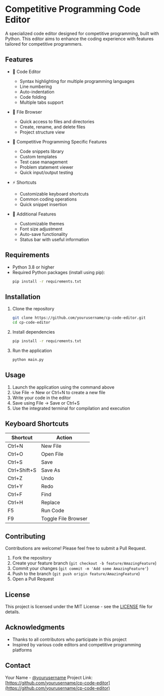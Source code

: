 # Competitive Programming Code Editor

A specialized code editor designed for competitive programming, built with Python. This editor aims to enhance the coding experience with features tailored for competitive programmers.

## Features

- 📝 Code Editor
  - Syntax highlighting for multiple programming languages
  - Line numbering
  - Auto-indentation
  - Code folding
  - Multiple tabs support

- 📁 File Browser
  - Quick access to files and directories
  - Create, rename, and delete files
  - Project structure view

- 🎯 Competitive Programming Specific Features
  - Code snippets library
  - Custom templates
  - Test case management
  - Problem statement viewer
  - Quick input/output testing

- ⚡ Shortcuts
  - Customizable keyboard shortcuts
  - Common coding operations
  - Quick snippet insertion

- 🎨 Additional Features
  - Customizable themes
  - Font size adjustment
  - Auto-save functionality
  - Status bar with useful information

## Requirements

- Python 3.8 or higher
- Required Python packages (install using pip):
  ```bash
  pip install -r requirements.txt
  ```

## Installation

1. Clone the repository
   ```bash
   git clone https://github.com/yourusername/cp-code-editor.git
   cd cp-code-editor
   ```

2. Install dependencies
   ```bash
   pip install -r requirements.txt
   ```

3. Run the application
   ```bash
   python main.py
   ```

## Usage

1. Launch the application using the command above
2. Use File -> New or Ctrl+N to create a new file
3. Write your code in the editor
4. Save using File -> Save or Ctrl+S
5. Use the integrated terminal for compilation and execution

## Keyboard Shortcuts

| Shortcut | Action |
|----------|--------|
| Ctrl+N | New File |
| Ctrl+O | Open File |
| Ctrl+S | Save |
| Ctrl+Shift+S | Save As |
| Ctrl+Z | Undo |
| Ctrl+Y | Redo |
| Ctrl+F | Find |
| Ctrl+H | Replace |
| F5 | Run Code |
| F9 | Toggle File Browser |

## Contributing

Contributions are welcome! Please feel free to submit a Pull Request.

1. Fork the repository
2. Create your feature branch (`git checkout -b feature/AmazingFeature`)
3. Commit your changes (`git commit -m 'Add some AmazingFeature'`)
4. Push to the branch (`git push origin feature/AmazingFeature`)
5. Open a Pull Request

## License

This project is licensed under the MIT License - see the [LICENSE](LICENSE) file for details.

## Acknowledgments

- Thanks to all contributors who participate in this project
- Inspired by various code editors and competitive programming platforms

## Contact

Your Name - [@yourusername](https://twitter.com/yourusername)
Project Link: [https://github.com/yourusername/cp-code-editor](https://github.com/yourusername/cp-code-editor) 